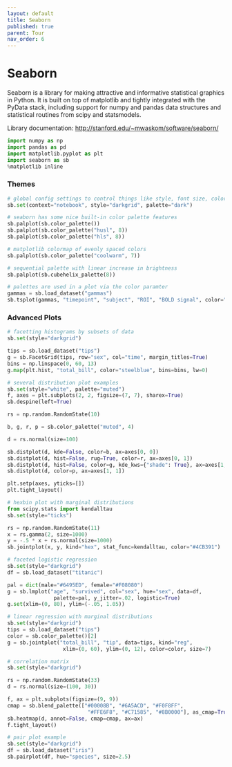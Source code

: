 ```yaml
---
layout: default
title: Seaborn
published: true
parent: Tour
nav_order: 6
---
```


# Seaborn

Seaborn is a library for making attractive and informative statistical graphics in Python. It is built on top of matplotlib and tightly integrated with the PyData stack, including support for numpy and pandas data structures and statistical routines from scipy and statsmodels.

Library documentation: <a>http://stanford.edu/~mwaskom/software/seaborn/</a>


```python
import numpy as np
import pandas as pd
import matplotlib.pyplot as plt
import seaborn as sb
%matplotlib inline
```

### Themes


```python
# global config settings to control things like style, font size, color palette etc.
sb.set(context="notebook", style="darkgrid", palette="dark")
```


```python
# seaborn has some nice built-in color palette features
sb.palplot(sb.color_palette())
sb.palplot(sb.color_palette("husl", 8))
sb.palplot(sb.color_palette("hls", 8))
```


```python
# matplotlib colormap of evenly spaced colors
sb.palplot(sb.color_palette("coolwarm", 7))
```


```python
# sequential palette with linear increase in brightness
sb.palplot(sb.cubehelix_palette(8))
```


```python
# palettes are used in a plot via the color paramter
gammas = sb.load_dataset("gammas")
sb.tsplot(gammas, "timepoint", "subject", "ROI", "BOLD signal", color="muted")
```

### Advanced Plots


```python
# facetting histograms by subsets of data
sb.set(style="darkgrid")

tips = sb.load_dataset("tips")
g = sb.FacetGrid(tips, row="sex", col="time", margin_titles=True)
bins = np.linspace(0, 60, 13)
g.map(plt.hist, "total_bill", color="steelblue", bins=bins, lw=0)
```


```python
# several distribution plot examples
sb.set(style="white", palette="muted")
f, axes = plt.subplots(2, 2, figsize=(7, 7), sharex=True)
sb.despine(left=True)

rs = np.random.RandomState(10)

b, g, r, p = sb.color_palette("muted", 4)

d = rs.normal(size=100)

sb.distplot(d, kde=False, color=b, ax=axes[0, 0])
sb.distplot(d, hist=False, rug=True, color=r, ax=axes[0, 1])
sb.distplot(d, hist=False, color=g, kde_kws={"shade": True}, ax=axes[1, 0])
sb.distplot(d, color=p, ax=axes[1, 1])

plt.setp(axes, yticks=[])
plt.tight_layout()
```


```python
# hexbin plot with marginal distributions
from scipy.stats import kendalltau
sb.set(style="ticks")

rs = np.random.RandomState(11)
x = rs.gamma(2, size=1000)
y = -.5 * x + rs.normal(size=1000)
sb.jointplot(x, y, kind="hex", stat_func=kendalltau, color="#4CB391")
```


```python
# faceted logistic regression
sb.set(style="darkgrid")
df = sb.load_dataset("titanic")

pal = dict(male="#6495ED", female="#F08080")
g = sb.lmplot("age", "survived", col="sex", hue="sex", data=df,
               palette=pal, y_jitter=.02, logistic=True)
g.set(xlim=(0, 80), ylim=(-.05, 1.05))
```


```python
# linear regression with marginal distributions
sb.set(style="darkgrid")
tips = sb.load_dataset("tips")
color = sb.color_palette()[2]
g = sb.jointplot("total_bill", "tip", data=tips, kind="reg",
                  xlim=(0, 60), ylim=(0, 12), color=color, size=7)
```


```python
# correlation matrix
sb.set(style="darkgrid")

rs = np.random.RandomState(33)
d = rs.normal(size=(100, 30))

f, ax = plt.subplots(figsize=(9, 9))
cmap = sb.blend_palette(["#00008B", "#6A5ACD", "#F0F8FF",
                          "#FFE6F8", "#C71585", "#8B0000"], as_cmap=True)
sb.heatmap(d, annot=False, cmap=cmap, ax=ax)
f.tight_layout()
```


```python
# pair plot example
sb.set(style="darkgrid")
df = sb.load_dataset("iris")
sb.pairplot(df, hue="species", size=2.5)
```


```python

```
